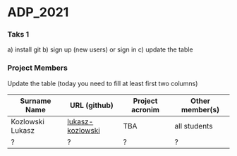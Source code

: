 # ADP_2021
### Taks 1
a) install git
b) sign up (new users) or sign in
c) update the table

### Project Members
Update the table (today you need to fill at least first two columns)

| Surname Name | URL (github) | Project acronim | Other member(s) |
| --- | --- | --- | --- |
| Kozlowski Lukasz | [lukasz-kozlowski](https://github.com/lukasz-kozlowski) | TBA | all students |
| ? | ? | ? | ? |
